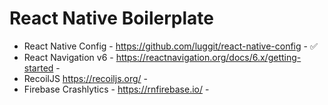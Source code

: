 # React Native Boilerplate

- React Native Config - https://github.com/luggit/react-native-config - ✅
- React Navigation v6 - https://reactnavigation.org/docs/6.x/getting-started -
- RecoilJS https://recoiljs.org/ -
- Firebase Crashlytics - https://rnfirebase.io/ -
